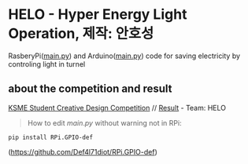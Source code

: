 # HELO - Hyper Energy Light Operation, 제작: 안호성
RasberyPi([main.py](https://github.com/BetaTester772/turnelOnOff/blob/master/main.py)) 
and Arduino([main.py](https://github.com/BetaTester772/turnelOnOff/blob/master/main.c)) 
code for saving electricity by controling light in turnel

## about the competition and result

[KSME Student Creative Design Competition](http://kscdc.ksme.or.kr/default.asp) // [Result](http://kscdc.ksme.or.kr/past.asp) - Team: HELO






>How to edit $main.py$ without warning not in RPi:

```
pip install RPi.GPIO-def
```

(https://github.com/Def4l71diot/RPi.GPIO-def)
